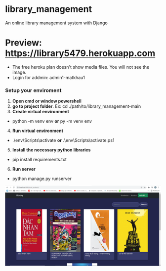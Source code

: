 # library_management
An online library management system with Django
# Preview: https://library5479.herokuapp.com
- The free heroku plan doesn't show media files. You will not see the image.
- Login for addmin: admin1-matkhau1
### Setup your enviroment
1. **Open cmd or window powershell**
2. **go to project folder**. Ex: cd ./path/to/library_management-main
3. **Create virtual environment**
- python -m venv env **or** py -m venv env
4. **Run virtual environment**
- .\env\Scripts\activate **or** .\env\Scripts\activate.ps1
5. **Install the necessary python libraries**
- pip install requirements.txt
6. **Run server**
- python manage.py runserver

![Screenshot](/static/images/screen.png)
 
